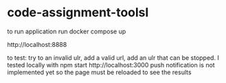# code-assignment-toolsl

to run application 
run docker compose up

http://localhost:8888

to test: 
try to an invalid ulr,
add a valid url,
add an ulr that can be stopped. I tested locally with npm start http://localhost:3000
push notification is not implemented yet so the page must be reloaded to see the results
